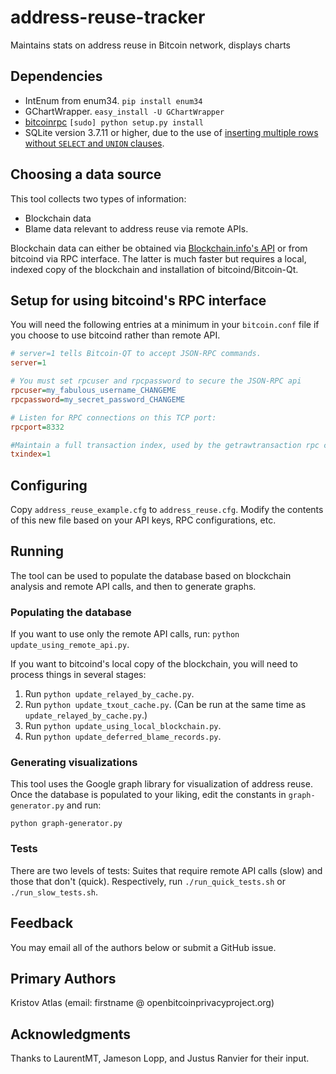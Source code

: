 # address-reuse-tracker
Maintains stats on address reuse in Bitcoin network, displays charts

## Dependencies

* IntEnum from enum34. `pip install enum34`
* GChartWrapper. `easy_install -U GChartWrapper`
* [bitcoinrpc](https://github.com/jgarzik/python-bitcoinrpc) `[sudo] python setup.py install`
* SQLite version 3.7.11 or higher, due to the use of [inserting multiple rows without `SELECT` and `UNION` clauses](http://stackoverflow.com/questions/1609637/is-it-possible-to-insert-multiple-rows-at-a-time-in-an-sqlite-database).

## Choosing a data source

This tool collects two types of information:
* Blockchain data
* Blame data relevant to address reuse via remote APIs.

Blockchain data can either be obtained via [Blockchain.info's API](https://blockchain.info/api) or from bitcoind via RPC interface. The latter is much faster but requires a local, indexed copy of the blockchain and installation of bitcoind/Bitcoin-Qt.

## Setup for using bitcoind's RPC interface

You will need the following entries at a minimum in your `bitcoin.conf` file if you choose to use bitcoind rather than remote API.

```ini
# server=1 tells Bitcoin-QT to accept JSON-RPC commands.
server=1

# You must set rpcuser and rpcpassword to secure the JSON-RPC api
rpcuser=my_fabulous_username_CHANGEME
rpcpassword=my_secret_password_CHANGEME

# Listen for RPC connections on this TCP port:
rpcport=8332

#Maintain a full transaction index, used by the getrawtransaction rpc call (default: 0)
txindex=1
```

## Configuring

Copy `address_reuse_example.cfg` to `address_reuse.cfg`. Modify the contents of this new file based on your API keys, RPC configurations, etc.

## Running

The tool can be used to populate the database based on blockchain analysis and remote API calls, and then to generate graphs.

### Populating the database

If you want to use only the remote API calls, run: `python update_using_remote_api.py`.

If you want to bitcoind's local copy of the blockchain, you will need to process things in several stages:

1. Run `python update_relayed_by_cache.py`.
2. Run `python update_txout_cache.py`. (Can be run at the same time as `update_relayed_by_cache.py`.)
3. Run `python update_using_local_blockchain.py`.
4. Run `python update_deferred_blame_records.py`.

### Generating visualizations

This tool uses the Google graph library for visualization of address reuse. Once the database is populated to your liking, edit the constants in `graph-generator.py` and run:

`python graph-generator.py`

### Tests

There are two levels of tests: Suites that require remote API calls (slow) and those that don't (quick). Respectively, run `./run_quick_tests.sh` or `./run_slow_tests.sh`.

## Feedback

You may email all of the authors below or submit a GitHub issue.

## Primary Authors

Kristov Atlas (email: firstname @ openbitcoinprivacyproject.org)

## Acknowledgments

Thanks to LaurentMT, Jameson Lopp, and Justus Ranvier for their input.
